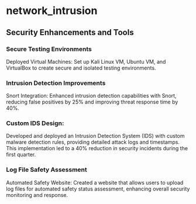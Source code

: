 # network_intrusion

## Security Enhancements and Tools

### Secure Testing Environments
 Deployed Virtual Machines: Set up Kali Linux VM, Ubuntu VM, and VirtualBox to create secure and isolated testing environments.

### Intrusion Detection Improvements
Snort Integration: Enhanced intrusion detection capabilities with Snort, reducing false positives by 25% and improving threat response time by 40%.

### Custom IDS Design:
Developed and deployed an Intrusion Detection System (IDS) with custom malware detection rules, providing detailed attack logs and timestamps. This implementation led to a 40% reduction in security incidents during the first quarter.

### Log File Safety Assessment
Automated Safety Website: Created a website that allows users to upload log files for automated safety status assessment, enhancing overall security monitoring and response.

